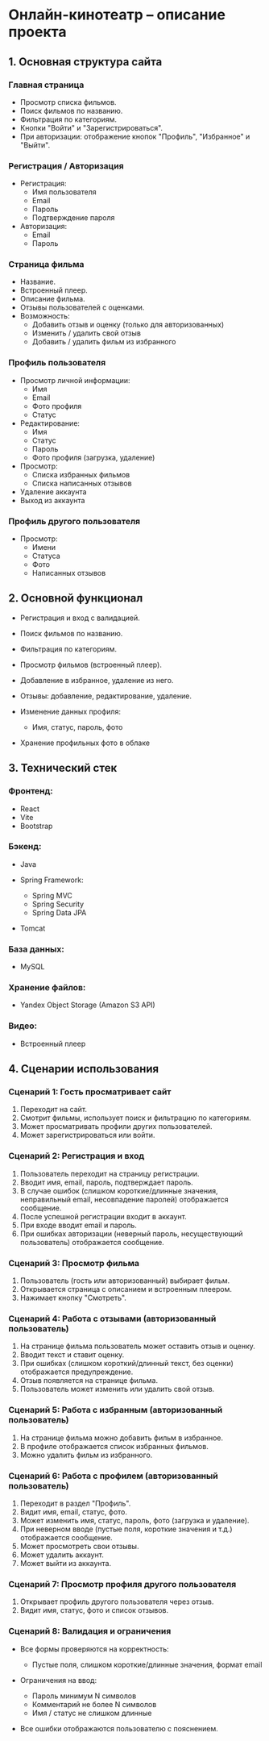 # Онлайн-кинотеатр – описание проекта

## **1. Основная структура сайта**

### **Главная страница**

* Просмотр списка фильмов.
* Поиск фильмов по названию.
* Фильтрация по категориям.
* Кнопки "Войти" и "Зарегистрироваться".
* При авторизации: отображение кнопок "Профиль", "Избранное" и "Выйти".

### **Регистрация / Авторизация**

* Регистрация:
  * Имя пользователя
  * Email
  * Пароль
  * Подтверждение пароля
* Авторизация:
  * Email
  * Пароль

### **Страница фильма**

* Название. 
* Встроенный плеер.
* Описание фильма.
* Отзывы пользователей с оценками.
* Возможность:
  * Добавить отзыв и оценку (только для авторизованных)
  * Изменить / удалить свой отзыв
  * Добавить / удалить фильм из избранного

### **Профиль пользователя**

* Просмотр личной информации:
  * Имя
  * Email
  * Фото профиля
  * Статус
* Редактирование:
  * Имя
  * Статус
  * Пароль
  * Фото профиля (загрузка, удаление)
* Просмотр:
  * Списка избранных фильмов
  * Списка написанных отзывов
* Удаление аккаунта
* Выход из аккаунта

### **Профиль другого пользователя**
* Просмотр:
  * Имени
  * Статуса
  * Фото
  * Написанных отзывов

## **2. Основной функционал**
* Регистрация и вход с валидацией.
* Поиск фильмов по названию.
* Фильтрация по категориям.
* Просмотр фильмов (встроенный плеер).
* Добавление в избранное, удаление из него.
* Отзывы: добавление, редактирование, удаление.
* Изменение данных профиля:

  * Имя, статус, пароль, фото
* Хранение профильных фото в облаке

## **3. Технический стек**

### **Фронтенд:**

* React
* Vite
* Bootstrap

### **Бэкенд:**

* Java
* Spring Framework:

  * Spring MVC
  * Spring Security
  * Spring Data JPA
* Tomcat

### **База данных:**

* MySQL

### **Хранение файлов:**

* Yandex Object Storage (Amazon S3 API)

### **Видео:**

* Встроенный плеер

## **4. Сценарии использования**

### **Сценарий 1: Гость просматривает сайт**

1. Переходит на сайт.
2. Смотрит фильмы, использует поиск и фильтрацию по категориям.
3. Может просматривать профили других пользователей.
4. Может зарегистрироваться или войти.

### **Сценарий 2: Регистрация и вход**

1. Пользователь переходит на страницу регистрации.
2. Вводит имя, email, пароль, подтверждает пароль.
3. В случае ошибок (слишком короткие/длинные значения, неправильный email, несовпадение паролей) отображается сообщение.
4. После успешной регистрации входит в аккаунт.
5. При входе вводит email и пароль.
6. При ошибках авторизации (неверный пароль, несуществующий пользователь) отображается сообщение.

### **Сценарий 3: Просмотр фильма**

1. Пользователь (гость или авторизованный) выбирает фильм.
2. Открывается страница с описанием и встроенным плеером.
3. Нажимает кнопку "Смотреть".

### **Сценарий 4: Работа с отзывами (авторизованный пользователь)**

1. На странице фильма пользователь может оставить отзыв и оценку.
2. Вводит текст и ставит оценку.
3. При ошибках (слишком короткий/длинный текст, без оценки) отображается предупреждение.
4. Отзыв появляется на странице фильма.
5. Пользователь может изменить или удалить свой отзыв.

### **Сценарий 5: Работа с избранным (авторизованный пользователь)**

1. На странице фильма можно добавить фильм в избранное.
2. В профиле отображается список избранных фильмов.
3. Можно удалить фильм из избранного.

### **Сценарий 6: Работа с профилем (авторизованный пользователь)**

1. Переходит в раздел "Профиль".
2. Видит имя, email, статус, фото.
3. Может изменить имя, статус, пароль, фото (загрузка и удаление).
4. При неверном вводе (пустые поля, короткие значения и т.д.) отображается сообщение.
5. Может просмотреть свои отзывы.
6. Может удалить аккаунт.
7. Может выйти из аккаунта.

### **Сценарий 7: Просмотр профиля другого пользователя**

1. Открывает профиль другого пользователя через отзыв.
2. Видит имя, статус, фото и список отзывов.

### **Сценарий 8: Валидация и ограничения**

* Все формы проверяются на корректность:

  * Пустые поля, слишком короткие/длинные значения, формат email
* Ограничения на ввод:

  * Пароль минимум N символов
  * Комментарий не более N символов
  * Имя / статус не слишком длинные
* Все ошибки отображаются пользователю с пояснением.
